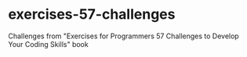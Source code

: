 # exercises-57-challenges
Challenges from "Exercises for Programmers 57 Challenges to Develop Your Coding Skills" book

